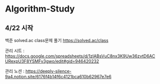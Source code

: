# Algorithm-Study
## 4/22 시작

백준 solved.ac class문제 풀기
https://solved.ac/class

관리 시트 : https://docs.google.com/spreadsheets/d/1zlABsVuC8nx3K9Uw36zvtD6ACURexpU3F8YSMFv3gwo/edit#gid=946420232

관리 노션 : https://deeply-silence-9a4.notion.site/6176f4b14f6c4121bca610b62967e7e6
